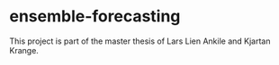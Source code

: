 # ensemble-forecasting

This project is part of the master thesis of Lars Lien Ankile and Kjartan Krange.
